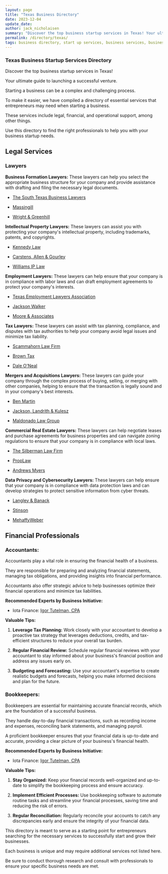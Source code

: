 ```yaml
---
layout: page
title: "Texas Business Directory"
date: 2023-12-04
update_date: 
author: jack_nicholaisen
summary: "Discover the top business startup services in Texas! Your ultimate guide to launching a successful venture."  
permalink: /directory/texas/
tags: business directory, start up services, business services, business lawyers, registered agents,
---
```


### Texas Business Startup Services Directory

Discover the top business startup services in Texas! 

Your ultimate guide to launching a successful venture.

Starting a business can be a complex and challenging process. 

To make it easier, we have compiled a directory of essential services that entrepreneurs may need when starting a business. 

These services include legal, financial, and operational support, among other things. 

Use this directory to find the right professionals to help you with your business startup needs.

## Legal Services

### Lawyers

**Business Formation Lawyers:** These lawyers can help you select the appropriate business structure for your company and provide assistance with drafting and filing the necessary legal documents.

-   <a href="https://www.thesouthtexasbusinesslawyers.com/" target="_blank">The South Texas Business Lawyers</a>

-   <a href="https://jm.legal/services/business-law/business-formation/" target="_blank">Massingill</a>

-   <a href="https://www.wrightgreenhill.com/business-corporate-law/business-formation/" target="_blank">Wright & Greenhill</a>

**Intellectual Property Lawyers:** These lawyers can assist you with protecting your company's intellectual property, including trademarks, patents, and copyrights.

-   <a href="https://saklaw.net/" target="_blank">Kennedy Law</a>

-   <a href="https://www.caglaw.com/" target="_blank">Carstens, Allen & Gourley</a>

-   <a href="https://www.txpatentattorney.com/" target="_blank">Williams IP Law</a>

**Employment Lawyers:** These lawyers can help ensure that your company is in compliance with labor laws and can draft employment agreements to protect your company's interests.

-   <a href="https://www.mytela.org/" target="_blank">Texas Employment Lawyers Association</a>

-   <a href="https://www.jw.com/practice-areas/labor-employment/" target="_blank">Jackson Walker</a>

-   <a href="https://www.mooreandassociates.net/" target="_blank">Moore & Associates</a>

**Tax Lawyers:** These lawyers can assist with tax planning, compliance, and disputes with tax authorities to help your company avoid legal issues and minimize tax liability.

-   <a href="https://www.texasirslaw.com/" target="_blank">Scammahorn Law Firm</a>

-   <a href="https://www.browntax.com/" target="_blank">Brown Tax</a>

-   <a href="https://www.lawyeroneal.com/" target="_blank">Dale O'Neal</a>

**Mergers and Acquisitions Lawyers:** These lawyers can guide your company through the complex process of buying, selling, or merging with other companies, helping to ensure that the transaction is legally sound and in your company's best interests.

-   <a href="https://bracewell.com/people/benjamin-j-martin" target="_blank">Ben Martin</a>

-   <a href="https://jlkattorneys.com/practice-areas/corporate-business-acquisitions/mergers-acquisitions/" target="_blank">Jackson, Landrith & Kulesz</a>

-   <a href="https://www.mlgtexas.com/mergers-and-acquisitions" target="_blank">Maldonado Law Group</a>

**Commercial Real Estate Lawyers:** These lawyers can help negotiate leases and purchase agreements for business properties and can navigate zoning regulations to ensure that your company is in compliance with local laws.

-   <a href="https://silblawfirm.com/texas-real-estate-law/" target="_blank">The Silberman Law Firm</a>

-   <a href="https://proplaw.com/" target="_blank">PropLaw</a>

-   <a href="https://www.andrewsmyers.com/practice-areas/commercial-real-estate/" target="_blank">Andrews Myers</a>

**Data Privacy and Cybersecurity Lawyers:** These lawyers can help ensure that your company is in compliance with data protection laws and can develop strategies to protect sensitive information from cyber threats.

-   <a href="https://www.langleybanack.com/practice-areas/cybersecurity-data-protection-and-privacy/" target="_blank">Langley & Banack</a>

-   <a href="https://www.stinson.com/capabilities-Cybersecurity-data-privacy" target="_blank">Stinson</a>

-   <a href="https://www.mehaffyweber.com/practice-areas/cybersecurity/" target="_blank">MehaffyWeber</a>

## Financial Professionals

### Accountants:

Accountants play a vital role in ensuring the financial health of a business. 

They are responsible for preparing and analyzing financial statements, managing tax obligations, and providing insights into financial performance. 

Accountants also offer strategic advice to help businesses optimize their financial operations and minimize tax liabilities.

**Recommended Experts by Business Initiative:**
  - Iota Finance: <a href="https://www.iota-finance.com/ppp-bus-ini" target="_blank">Igor Tutelman, CPA</a>  

**Valuable Tips:**
  1. **Leverage Tax Planning:** Work closely with your accountant to develop a proactive tax strategy that leverages deductions, credits, and tax-efficient structures to reduce your overall tax burden.

  2. **Regular Financial Review:** Schedule regular financial reviews with your accountant to stay informed about your business's financial position and address any issues early on.

  3. **Budgeting and Forecasting:** Use your accountant's expertise to create realistic budgets and forecasts, helping you make informed decisions and plan for the future.

### Bookkeepers:

Bookkeepers are essential for maintaining accurate financial records, which are the foundation of a successful business. 

They handle day-to-day financial transactions, such as recording income and expenses, reconciling bank statements, and managing payroll. 

A proficient bookkeeper ensures that your financial data is up-to-date and accurate, providing a clear picture of your business's financial health.

**Recommended Experts by Business Initiative:**
  - Iota Finance: <a href="https://www.iota-finance.com/ppp-bus-ini" target="_blank">Igor Tutelman, CPA</a>  

**Valuable Tips:**
  1. **Stay Organized:** Keep your financial records well-organized and up-to-date to simplify the bookkeeping process and ensure accuracy.

  2. **Implement Efficient Processes:** Use bookkeeping software to automate routine tasks and streamline your financial processes, saving time and reducing the risk of errors.

  3. **Regular Reconciliation:** Regularly reconcile your accounts to catch any discrepancies early and ensure the integrity of your financial data.

This directory is meant to serve as a starting point for entrepreneurs searching for the necessary services to successfully start and grow their businesses. 

Each business is unique and may require additional services not listed here. 

Be sure to conduct thorough research and consult with professionals to ensure your specific business needs are met.


